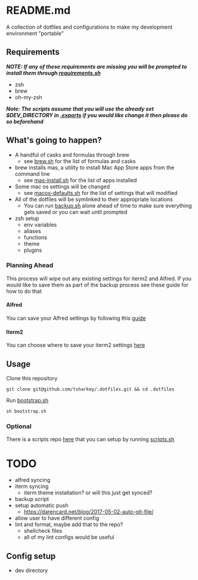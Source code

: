 # README.md
A collection of dotfiles and configurations to make my development environment "portable"

## Requirements
***NOTE: If any of these requirements are missing you will be prompted to install them through [requirements.sh](bootstrap-scripts/requirements.sh)***
- zsh
- brew
- oh-my-zsh

***Note: The scripts assume that you will use the already set $DEV_DIRECTORY in [.exports](zsh/.exports) if you would like change it then please do so beforehand***

## What's going to happen?
- A handful of casks and formulas through brew
  - see [brew.sh](bootstrap-scripts/brew.sh) for the list of formulas and casks
- brew installs mas, a utility to install Mac App Store apps from the command line
  - see [mas-install.sh](bootstrap-scripts/mas-install.sh) for the list of apps installed
- Some mac os settings will be changed
  - see [macos-defaults.sh](bootstrap-scripts/macos-defaults.sh) for the list of settings that will modified
- All of the dotfiles will be symlinked to their appropriate locations
  - You can run [backup.sh](bootstrap-scripts/backup.sh) alone ahead of time to make sure everything gets saved or you can wait until prompted
- zsh setup
  - env variables
  - aliases
  - functions
  - theme
  - plugins 

### Planning Ahead
This process will wipe out any existing settings for iterm2 and Alfred. If you would like to save them as part of the backup process see these guide for how to do that

#### Alfred
You can save your Alfred settings by following this [guide](https://www.alfredapp.com/help/advanced/sync/)

#### Iterm2
You can choose where to save your iterm2 settings [here](https://gitlab.com/gnachman/iterm2/-/wikis/back-up-preferences)


## Usage
Clone this repository
```
git clone git@github.com/tsharkey/.dotfiles.git && cd .dotfiles
```

Run [bootstrap.sh](bootstrap.sh)
```
sh bootstrap.sh
```

### Optional
There is a scripts repo [here](github.com/tsharkey/scripts) that you can setup by running [scripts.sh](bootstrap-scripts/scripts.sh)


# TODO
- alfred syncing
- iterm syncing
  - iterm theme installation? or will this just get synced?
- backup script
- setup automatic push
  - https://darencard.net/blog/2017-05-02-auto-git-file/
- allow user to have different config
- lint and format, maybe add that to the repo?
  - shellcheck files
  - all of my lint configs would be useful

## Config setup
- dev directory
